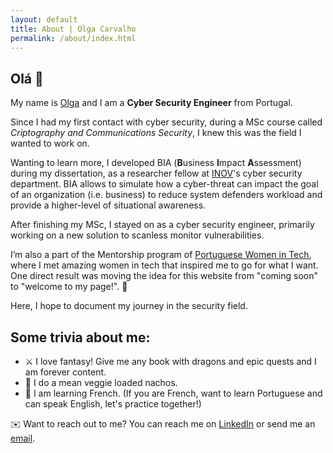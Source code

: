 ```yaml
---
layout: default
title: About | Olga Carvalho
permalink: /about/index.html
---
```


## Olá 👋

My name is <a href="{{ site.linkedin }}">Olga</a> and I am a **Cyber Security Engineer** from Portugal.

Since I had my first contact with cyber security, during a MSc course called *Criptography and Communications Security*, I knew this was the field I wanted to work on.

Wanting to learn more, I developed BIA (**B**usiness **I**mpact **A**ssessment) during my dissertation, as a researcher fellow at [INOV](https://www.inov.pt/)'s cyber security department.
BIA allows to simulate how a cyber-threat can impact the goal of an organization (i.e. business) to reduce system defenders workload and provide a higher-level of situational awareness.

After finishing my MSc, I stayed on as a cyber security engineer, primarily working on a new solution to scanless monitor vulnerabilities.

I’m also a part of the Mentorship program of [Portuguese Women in Tech](https://www.portuguesewomenintech.com/), where I met amazing women in tech that inspired me to go for what I want.
One direct result was moving the idea for this website from "coming soon" to "welcome to my page!". 🙌

Here, I hope to document my journey in the security field.



## Some trivia about me:
* ⚔️ I love fantasy! Give me any book with dragons and epic quests and I am forever content.
* 🥘 I do a mean veggie loaded nachos.
* 📝 I am learning French. (If you are French, want to learn Portuguese and can speak English, let's practice together!)




✉️ Want to reach out to me? You can reach me on <a href="{{ site.linkedin }}">LinkedIn</a> or send me an <a href="mailto:{{ site.email }}">email</a>.
